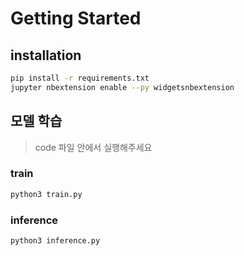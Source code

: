 # Getting Started

## installation

```bash
pip install -r requirements.txt
jupyter nbextension enable --py widgetsnbextension
```

## 모델 학습

> code 파일 안에서 실행해주세요

### train

```bash
python3 train.py
```

### inference

```bash
python3 inference.py
```